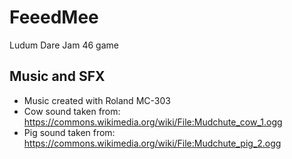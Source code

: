 # FeeedMee
Ludum Dare Jam 46 game

## Music and SFX
- Music created with Roland MC-303
- Cow sound taken from: https://commons.wikimedia.org/wiki/File:Mudchute_cow_1.ogg
- Pig sound taken from: https://commons.wikimedia.org/wiki/File:Mudchute_pig_2.ogg

